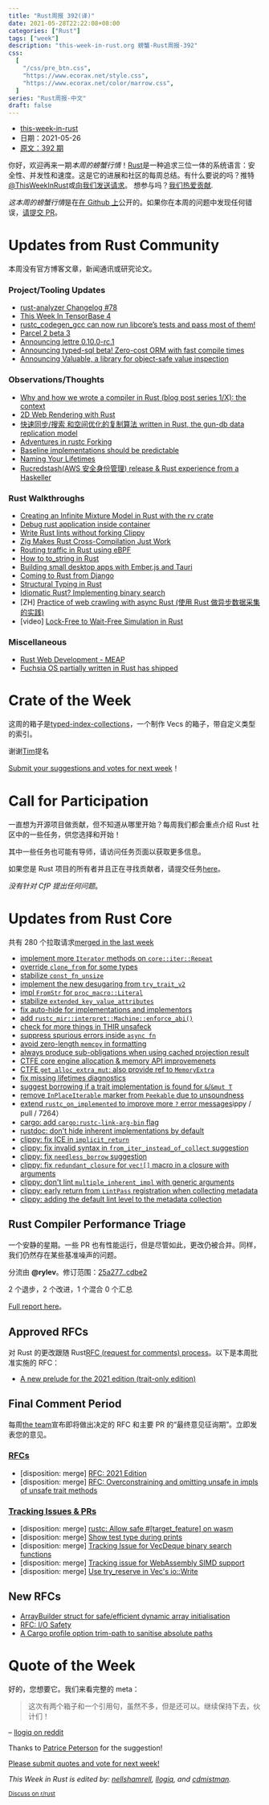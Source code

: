 ```yaml
---
title: "Rust周报 392(译)"
date: 2021-05-28T22:22:08+08:00
categories: ["Rust"]
tags: ["week"]
description: "this-week-in-rust.org 螃蟹-Rust周报-392"
css:
  [
    "/css/pre_btn.css",
    "https://www.ecorax.net/style.css",
    "https://www.ecorax.net/color/marrow.css",
  ]
series: "Rust周报-中文"
draft: false
---
```


- [this-week-in-rust](https://this-week-in-rust.org)
- 日期：2021-05-26
- [原文：392 期](https://this-week-in-rust.org/blog/2021/26/05/this-week-in-rust-392/)

你好，欢迎再来一期*本周的螃蟹行情*！[Rust](http://rust-lang.org)是一种追求三位一体的系统语言：安全性、并发性和速度。这是它的进展和社区的每周总结。有什么要说的吗？推特[@ThisWeekInRust](https://twitter.com/ThisWeekInRust)或[向我们发送请求](https://github.com/cmr/this-week-in-rust)。 想参与吗？[我们热爱贡献](https://github.com/rust-lang/rust/blob/master/CONTRIBUTING.md).

*这本周的螃蟹行情*是在[在 Github 上](https://github.com/cmr/this-week-in-rust)公开的。如果你在本周的问题中发现任何错误，[请提交 PR](https://github.com/cmr/this-week-in-rust/pulls)。

# Updates from Rust Community

本周没有官方博客文章，新闻通讯或研究论文。

### Project/Tooling Updates

- [rust-analyzer Changelog #78](https://rust-analyzer.github.io/thisweek/2021/05/24/changelog-78.html)
- [This Week In TensorBase 4](https://tensorbase.io/thisweek/2021-05-26-tw_4/)
- [rustc_codegen_gcc can now run libcore’s tests and pass most of them!](https://blog.antoyo.xyz/rustc_codegen_gcc-run-core-tests)
- [Parcel 2 beta 3](https://v2.parceljs.org/blog/beta3/)
- [Announcing lettre 0.10.0-rc.1](https://lettre.rs/post/lettre-0-10-0-rc-1/)
- [Announcing typed-sql beta! Zero-cost ORM with fast compile times](https://www.reddit.com/r/rust/comments/njbt9s/announcing_typedsql_beta_zerocost_orm_with_fast/)
- [Announcing Valuable, a library for object-safe value inspection](https://tokio.rs/blog/2021-05-valuable)

### Observations/Thoughts

- [Why and how we wrote a compiler in Rust (blog post series 1/X): the context](https://bnjjj.medium.com/why-and-how-we-wrote-a-compiler-in-rust-blog-post-series-1-x-the-context-e2f83b10edb9)
- [2D Web Rendering with Rust](https://medium.com/lagierandlagier/2d-web-rendering-with-rust-4401cf133f31)
- [快速同步/搜索 和空间优化的复制算法 written in Rust, the gun-db data replication model](https://mateusfreira.github.io/@mateusfreira-a-fast-to-sync-search-and-space-optimized-replication-algorithm-written-in-rust-the-Nun-db-data-replication-model/)
- [Adventures in rustc Forking](https://jam1.re/blog/adventures-in-rustc-forking)
- [Baseline implementations should be predictable](https://pvk.ca/Blog/2021/05/14/baseline-implementations-should-be-predictable/)
- [Naming Your Lifetimes](https://www.possiblerust.com/pattern/naming-your-lifetimes)
- [Rucredstash(AWS 安全身份管理) release & Rust experience from a Haskeller](https://psibi.in/posts/2021-05-22-credstash.html)

### Rust Walkthroughs

- [Creating an Infinite Mixture Model in Rust with the rv crate](https://redpoll.ai/blog/imm-with-rv-12/)
- [Debug rust application inside container](https://blog.erebe.dev/blog/debug-rust-aplication-inside-container/index.html)
- [Write Rust lints without forking Clippy](https://www.trailofbits.com/post/write-rust-lints-without-forking-clippy)
- [Zig Makes Rust Cross-Compilation Just Work](https://actually.fyi/posts/zig-makes-rust-cross-compilation-just-work/)
- [Routing traffic in Rust using eBPF](https://www.infinyon.com/blog/2021/05/ebpf-routing-rust/)
- [How to to_string in Rust](https://loige.co/how-to-to-string-in-rust/)
- [Building small desktop apps with Ember.js and Tauri](https://dev.to/mitchartemis/building-small-desktop-apps-with-ember-js-and-tauri-3o28)
- [Coming to Rust from Django](https://meesha.blog/2021/coming-to-rust-from-django.html)
- [Structural Typing in Rust](https://beachape.com/blog/2021/05/25/structural-typing-in-rust/)
- [Idiomatic Rust? Implementing binary search](https://shane-o.dev/blog/binary-search-rust)
- \[ZH] [Practice of web crawling with async Rust (使用 Rust 做异步数据采集的实践)](https://blog.budshome.com/budshome/shi-yong-rust-zuo-yi-bu-shu-ju-cai-ji-de-shi-jian)
- \[video] [Lock-Free to Wait-Free Simulation in Rust](https://youtu.be/Bw8-vvtA-E8)

### Miscellaneous

- [Rust Web Development - MEAP](https://www.manning.com/books/rust-web-development)
- [Fuchsia OS partially written in Rust has shipped](https://www.reddit.com/r/rust/comments/nldg5c/fuchsia_os_partially_written_in_rust_has_shipped/)

# Crate of the Week

这周的箱子是[typed-index-collections](https://github.com/zheland/typed-index-collections)，一个制作 Vecs 的箱子，带自定义类型的索引。

谢谢[Tim](https://users.rust-lang.org/t/crate-of-the-week/2704/913)提名

[Submit your suggestions and votes for next week][submit_crate]！

[submit_crate]: https://users.rust-lang.org/t/crate-of-the-week/2704

# Call for Participation

一直想为开源项目做贡献，但不知道从哪里开始？每周我们都会重点介绍 Rust 社区中的一些任务，供您选择和开始！

其中一些任务也可能有导师，请访问任务页面以获取更多信息。

如果您是 Rust 项目的所有者并且正在寻找贡献者，请提交任务[here][guidelines]。

_没有针对 CfP 提出任何问题_。

[guidelines]: https://users.rust-lang.org/t/twir-call-for-participation/4821

# Updates from Rust Core

共有 280 个拉取请求[merged in the last week][merged]

[merged]: https://github.com/search?q=is%3Apr+org%3Arust-lang+is%3Amerged+merged%3A2021-05-17..2021-05-24

- [implement more `Iterator` methods on `core::iter::Repeat`](https://github.com/rust-lang/rust/pull/85338)
- [override `clone_from` for some types](https://github.com/rust-lang/rust/pull/85176)
- [stabilize `const_fn_unsize`](https://github.com/rust-lang/rust/pull/85078)
- [implement the new desugaring from `try_trait_v2`](https://github.com/rust-lang/rust/pull/84767)
- [impl `FromStr` for `proc_macro::Literal`](https://github.com/rust-lang/rust/pull/84717)
- [stabilize `extended_key_value_attributes`](https://github.com/rust-lang/rust/pull/83366)
- [fix auto-hide for implementations and implementors](https://github.com/rust-lang/rust/pull/85575)
- [add `rustc_mir::interpret::Machine::enforce_abi()`](https://github.com/rust-lang/rust/pull/85557)
- [check for more things in THIR unsafeck](https://github.com/rust-lang/rust/pull/85555)
- [suppress spurious errors inside `async fn`](https://github.com/rust-lang/rust/pull/85393)
- [avoid zero-length `memcpy` in formatting](https://github.com/rust-lang/rust/pull/85391)
- [always produce sub-obligations when using cached projection result](https://github.com/rust-lang/rust/pull/85382)
- [CTFE core engine allocation & memory API improvemenets](https://github.com/rust-lang/rust/pull/85376)
- [CTFE `get_alloc_extra_mut`: also provide ref to `MemoryExtra`](https://github.com/rust-lang/rust/pull/85578)
- [fix missing lifetimes diagnostics](https://github.com/rust-lang/rust/pull/85375)
- [suggest borrowing if a trait implementation is found for `&`/`&mut T`](https://github.com/rust-lang/rust/pull/85369)
- [remove `InPlaceIterable` marker from `Peekable` due to unsoundness](https://github.com/rust-lang/rust/pull/85340)
- [extend `rustc_on_implemented` to improve more `?` error messages](https://github.com/rust-lang/rust/pull/85596)ippy / pull / 7264）
- [cargo: add `cargo:rustc-link-arg-bin` flag](https://github.com/rust-lang/cargo/pull/9486)
- [rustdoc: don't hide inherent implementations by default](https://github.com/rust-lang/rust/pull/85602)
- [clippy: fix ICE in `implicit_return`](https://github.com/rust-lang/rust-clippy/pull/7242)
- [clippy: fix invalid syntax in `from_iter_instead_of_collect` suggestion](https://github.com/rust-lang/rust-clippy/pull/7264)
- [clippy: fix `needless_borrow` suggestion](https://github.com/rust-lang/rust-clippy/pull/7105)
- [clippy: fix `redundant_closure` for `vec![]` macro in a closure with arguments](https://github.com/rust-lang/rust-clippy/pull/7263)
- [clippy: don't lint `multiple_inherent_impl` with generic arguments](https://github.com/rust-lang/rust-clippy/pull/7089)
- [clippy: early return from `LintPass` registration when collecting metadata](https://github.com/rust-lang/rust-clippy/pull/7253)
- [clippy: adding the default lint level to the metadata collection](https://github.com/rust-lang/rust-clippy/pull/7246)

## Rust Compiler Performance Triage

一个安静的星期。一些 PR 也有性能运行，但是尽管如此，更改仍被合并。同样，我们仍然存在某些基准噪声的问题。

分流由 **@rylev**。修订范围：[25a277..cdbe2](https://perf.rust-lang.org/?start=25a277f03df7e44643ddfcc240d034409cb2f505&end=cdbe2888979bb8797b05f0d58a6f6e60753983d2&absolute=false&stat=instructions%3Au)

2 个退步，2 个改进，1 个混合 0 个汇总

[Full report here](https://github.com/rust-lang/rustc-perf/blob/master/triage/2021-05-25.md)。

## Approved RFCs

对 Rust 的更改跟随 Rust[RFC (request for comments) process](https://github.com/rust-lang/rfcs#rust-rfcs)。以下是本周批准实施的 RFC：

- [A new prelude for the 2021 edition (trait-only edition)](https://github.com/rust-lang/rfcs/pull/3114)

## Final Comment Period

每周[the team](https://www.rust-lang.org/team.html)宣布即将做出决定的 RFC 和主要 PR 的“最终意见征询期”。立即发表您的意见。

### [RFCs](https://github.com/rust-lang/rfcs/labels/final-comment-period)

* \[disposition: merge] [RFC: 2021 Edition](https://github.com/rust-lang/rfcs/pull/3085)
* \[disposition: merge] [RFC: Overconstraining and omitting unsafe in impls of unsafe trait methods](https://github.com/rust-lang/rfcs/pull/2316)

### [Tracking Issues & PRs](https://github.com/rust-lang/rust/labels/final-comment-period)

- \[disposition: merge] [rustc: Allow safe #[target_feature] on wasm](https://github.com/rust-lang/rust/pull/84988)
- \[disposition: merge] [Show test type during prints](https://github.com/rust-lang/rust/pull/84863)
- \[disposition: merge] [Tracking Issue for VecDeque binary search functions](https://github.com/rust-lang/rust/issues/78021)
- \[disposition: merge] [Tracking issue for WebAssembly SIMD support](https://github.com/rust-lang/rust/issues/74372)
- \[disposition: merge] [Use try_reserve in Vec's io::Write](https://github.com/rust-lang/rust/pull/84612)

## New RFCs

- [ArrayBuilder struct for safe/efficient dynamic array initialisation](https://github.com/rust-lang/rfcs/pull/3131)
- [RFC: I/O Safety](https://github.com/rust-lang/rfcs/pull/3128)
- [A Cargo profile option trim-path to sanitise absolute paths](https://github.com/rust-lang/rfcs/pull/3127)

# Quote of the Week

好的，您想要它。我们来看完整的 meta：

> 这次有两个箱子和一个引用句，虽然不多，但是还可以。继续保持下去，伙计们！

– [llogiq on reddit](https://www.reddit.com/r/rust/comments/ngp41e/this_week_in_rust_391/gysis5e)

Thanks to [Patrice Peterson](https://users.rust-lang.org/t/twir-quote-of-the-week/328/1051) for the suggestion!

[Please submit quotes and vote for next week!](https://users.rust-lang.org/t/twir-quote-of-the-week/328)

_This Week in Rust is edited by: [nellshamrell](https://github.com/nellshamrell), [llogiq](https://github.com/llogiq), and [cdmistman](https://github.com/cdmistman)._

<small>[Discuss on r/rust](https://www.reddit.com/r/rust/comments/nly298/this_week_in_rust_392/)</small>
